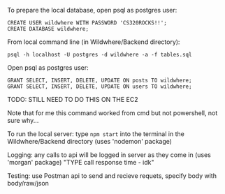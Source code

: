 To prepare the local database, open psql as postgres user:
```
CREATE USER wildwhere WITH PASSWORD 'CS320ROCKS!!';
CREATE DATABASE wildwhere;
```
From local command line (in Wildwhere/Backend directory):
```
psql -h localhost -U postgres -d wildwhere -a -f tables.sql
```
Open psql as postgres user:
```
GRANT SELECT, INSERT, DELETE, UPDATE ON posts TO wildwhere;  
GRANT SELECT, INSERT, DELETE, UPDATE ON users TO wildwhere;
``` 
TODO: STILL NEED TO DO THIS ON THE EC2

Note that for me this command worked from cmd but not powershell, not sure why...

To run the local server: type ```npm start``` into the terminal in the Wildwhere/Backend directory (uses 'nodemon' package)

Logging: any calls to api will be logged in server as they come in (uses 'morgan' package) "TYPE call response time - idk"

Testing: use Postman api to send and recieve requets, specify body with body/raw/json